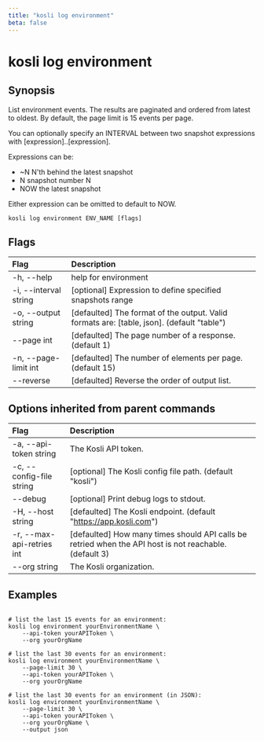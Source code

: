 ```yaml
---
title: "kosli log environment"
beta: false
---
```


# kosli log environment

## Synopsis

List environment events.
The results are paginated and ordered from latest to oldest.
By default, the page limit is 15 events per page.

You can optionally specify an INTERVAL between two snapshot expressions with [expression]..[expression]. 

Expressions can be:
* ~N   N'th behind the latest snapshot  
* N    snapshot number N  
* NOW  the latest snapshot  

Either expression can be omitted to default to NOW.


```shell
kosli log environment ENV_NAME [flags]
```

## Flags
| Flag | Description |
| :--- | :--- |
|    -h, --help  |  help for environment  |
|    -i, --interval string  |  [optional] Expression to define specified snapshots range  |
|    -o, --output string  |  [defaulted] The format of the output. Valid formats are: [table, json]. (default "table")  |
|        --page int  |  [defaulted] The page number of a response. (default 1)  |
|    -n, --page-limit int  |  [defaulted] The number of elements per page. (default 15)  |
|        --reverse  |  [defaulted] Reverse the order of output list.  |


## Options inherited from parent commands
| Flag | Description |
| :--- | :--- |
|    -a, --api-token string  |  The Kosli API token.  |
|    -c, --config-file string  |  [optional] The Kosli config file path. (default "kosli")  |
|        --debug  |  [optional] Print debug logs to stdout.  |
|    -H, --host string  |  [defaulted] The Kosli endpoint. (default "https://app.kosli.com")  |
|    -r, --max-api-retries int  |  [defaulted] How many times should API calls be retried when the API host is not reachable. (default 3)  |
|        --org string  |  The Kosli organization.  |


## Examples

```shell

# list the last 15 events for an environment:
kosli log environment yourEnvironmentName \
	--api-token yourAPIToken \
	--org yourOrgName

# list the last 30 events for an environment:
kosli log environment yourEnvironmentName \
	--page-limit 30 \
	--api-token yourAPIToken \
	--org yourOrgName

# list the last 30 events for an environment (in JSON):
kosli log environment yourEnvironmentName \
	--page-limit 30 \
	--api-token yourAPIToken \
	--org yourOrgName \
	--output json

```

